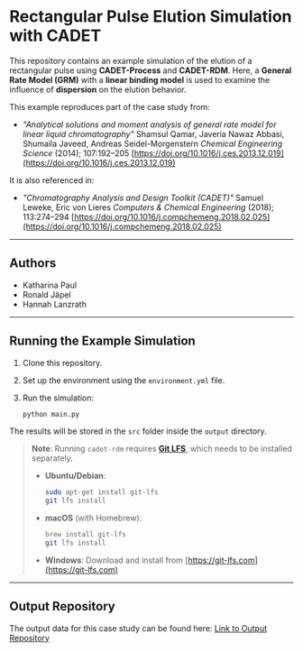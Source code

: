 # Rectangular Pulse Elution Simulation with CADET

This repository contains an example simulation of the elution of a rectangular pulse using **CADET-Process** and **CADET-RDM**. Here, a **General Rate Model (GRM)** with a **linear binding model** is used to examine the influence of **dispersion** on the elution behavior.

This example reproduces part of the case study from:

* *"Analytical solutions and moment analysis of general rate model for linear liquid chromatography"*
  Shamsul Qamar, Javeria Nawaz Abbasi, Shumaila Javeed, Andreas Seidel-Morgenstern
  *Chemical Engineering Science* (2014); 107:192–205
  [https://doi.org/10.1016/j.ces.2013.12.019](https://doi.org/10.1016/j.ces.2013.12.019)

It is also referenced in:

* *"Chromatography Analysis and Design Toolkit (CADET)"*
  Samuel Leweke, Eric von Lieres
  *Computers & Chemical Engineering* (2018); 113:274–294
  [https://doi.org/10.1016/j.compchemeng.2018.02.025](https://doi.org/10.1016/j.compchemeng.2018.02.025)

---

## Authors

* Katharina Paul
* Ronald Jäpel
* Hannah Lanzrath

---

## Running the Example Simulation

1. Clone this repository.
2. Set up the environment using the `environment.yml` file.
3. Run the simulation:

   ```bash
   python main.py
   ```

The results will be stored in the `src` folder inside the `output` directory.

> **Note**: Running `cadet-rdm` requires [**Git LFS**](https://git-lfs.com/), which needs to be installed separately.
>
> * **Ubuntu/Debian**:
>
>   ```bash
>   sudo apt-get install git-lfs
>   git lfs install
>   ```
>
> * **macOS** (with Homebrew):
>
>   ```bash
>   brew install git-lfs
>   git lfs install
>   ```
>
> * **Windows**:
>   Download and install from [https://git-lfs.com](https://git-lfs.com)

---

## Output Repository

The output data for this case study can be found here:
[Link to Output Repository](https://github.com/cadet/RDM-Example-Rectangular-Pulse-Output)
